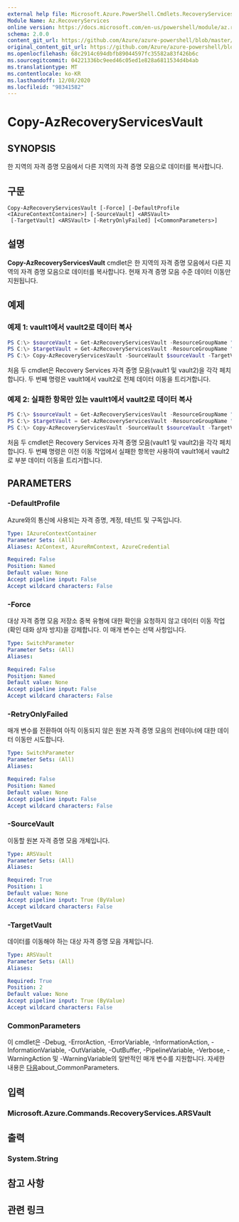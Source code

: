 ```yaml
---
external help file: Microsoft.Azure.PowerShell.Cmdlets.RecoveryServices.Backup.dll-Help.xml
Module Name: Az.RecoveryServices
online version: https://docs.microsoft.com/en-us/powershell/module/az.recoveryservices/copy-azrecoveryservicesvault
schema: 2.0.0
content_git_url: https://github.com/Azure/azure-powershell/blob/master/src/RecoveryServices/RecoveryServices/help/Copy-AzRecoveryServicesVault.md
original_content_git_url: https://github.com/Azure/azure-powershell/blob/master/src/RecoveryServices/RecoveryServices/help/Copy-AzRecoveryServicesVault.md
ms.openlocfilehash: 68c2914c694dbfb89044597fc35582a83f426b6c
ms.sourcegitcommit: 04221336bc9eed46c05ed1e828a6811534d4b4ab
ms.translationtype: MT
ms.contentlocale: ko-KR
ms.lasthandoff: 12/08/2020
ms.locfileid: "98341582"
---
```

# Copy-AzRecoveryServicesVault

## SYNOPSIS
한 지역의 자격 증명 모음에서 다른 지역의 자격 증명 모음으로 데이터를 복사합니다.

## 구문

```
Copy-AzRecoveryServicesVault [-Force] [-DefaultProfile <IAzureContextContainer>] [-SourceVault] <ARSVault>
 [-TargetVault] <ARSVault> [-RetryOnlyFailed] [<CommonParameters>]
```

## 설명
**Copy-AzRecoveryServicesVault** cmdlet은 한 지역의 자격 증명 모음에서 다른 지역의 자격 증명 모음으로 데이터를 복사합니다. 현재 자격 증명 모음 수준 데이터 이동만 지원됩니다.

## 예제

### 예제 1: vault1에서 vault2로 데이터 복사
```powershell
PS C:\> $sourceVault = Get-AzRecoveryServicesVault -ResourceGroupName "rgName1" -Name "vault1"
PS C:\> $targetVault = Get-AzRecoveryServicesVault -ResourceGroupName "rgName2" -Name "vault2"
PS C:\> Copy-AzRecoveryServicesVault -SourceVault $sourceVault -TargetVault $targetVault
```

처음 두 cmdlet은 Recovery Services 자격 증명 모음(vault1 및 vault2)을 각각 페치합니다.
두 번째 명령은 vault1에서 vault2로 전체 데이터 이동을 트리거합니다. 

### 예제 2: 실패한 항목만 있는 vault1에서 vault2로 데이터 복사
```powershell
PS C:\> $sourceVault = Get-AzRecoveryServicesVault -ResourceGroupName "rgName1" -Name "vault1"
PS C:\> $targetVault = Get-AzRecoveryServicesVault -ResourceGroupName "rgName2" -Name "vault2"
PS C:\> Copy-AzRecoveryServicesVault -SourceVault $sourceVault -TargetVault $targetVault -RetryOnlyFailed
``` 

처음 두 cmdlet은 Recovery Services 자격 증명 모음(vault1 및 vault2)을 각각 페치합니다.
두 번째 명령은 이전 이동 작업에서 실패한 항목만 사용하여 vault1에서 vault2로 부분 데이터 이동을 트리거합니다.

## PARAMETERS

### -DefaultProfile
Azure와의 통신에 사용되는 자격 증명, 계정, 테넌트 및 구독입니다.

```yaml
Type: IAzureContextContainer
Parameter Sets: (All)
Aliases: AzContext, AzureRmContext, AzureCredential

Required: False
Position: Named
Default value: None
Accept pipeline input: False
Accept wildcard characters: False
```

### -Force
대상 자격 증명 모음 저장소 중복 유형에 대한 확인을 요청하지 않고 데이터 이동 작업(확인 대화 상자 방지)을 강제합니다. 이 매개 변수는 선택 사항입니다. 

```yaml
Type: SwitchParameter
Parameter Sets: (All)
Aliases:

Required: False
Position: Named
Default value: None
Accept pipeline input: False
Accept wildcard characters: False
```

### -RetryOnlyFailed
매개 변수를 전환하여 아직 이동되지 않은 원본 자격 증명 모음의 컨테이너에 대한 데이터 이동만 시도합니다.

```yaml
Type: SwitchParameter
Parameter Sets: (All)
Aliases:

Required: False
Position: Named
Default value: None
Accept pipeline input: False
Accept wildcard characters: False
```

### -SourceVault
이동할 원본 자격 증명 모음 개체입니다.

```yaml
Type: ARSVault
Parameter Sets: (All)
Aliases:

Required: True
Position: 1
Default value: None
Accept pipeline input: True (ByValue)
Accept wildcard characters: False
```

### -TargetVault
데이터를 이동해야 하는 대상 자격 증명 모음 개체입니다.

```yaml
Type: ARSVault
Parameter Sets: (All)
Aliases:

Required: True
Position: 2
Default value: None
Accept pipeline input: True (ByValue)
Accept wildcard characters: False
```

### CommonParameters
이 cmdlet은 -Debug, -ErrorAction, -ErrorVariable, -InformationAction, -InformationVariable, -OutVariable, -OutBuffer, -PipelineVariable, -Verbose, -WarningAction 및 -WarningVariable의 일반적인 매개 변수를 지원합니다. 자세한 내용은 [다음](http://go.microsoft.com/fwlink/?LinkID=113216)about_CommonParameters.

## 입력

### Microsoft.Azure.Commands.RecoveryServices.ARSVault

## 출력

### System.String

## 참고 사항

## 관련 링크
